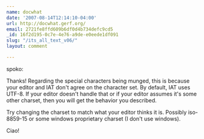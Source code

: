 ```yaml
---
name: docwhat
date: '2007-08-14T12:14:10-04:00'
url: http://docwhat.gerf.org/
email: 2721fe8ffd609b6df0d4b734defc9cd5
_id: 16f2d195-0c7e-4e76-a9de-e0eede1df091
slug: "/its_all_text_v06/"
layout: comment

---
```


spoko:

Thanks!  Regarding the special characters being munged, this is because your editor and IAT don't agree on the character set.  By default, IAT uses UTF-8.  If your editor doesn't handle that or if your editor assumes it's some other charset, then you will get the behavior you described.

Try changing the charset to match what your editor thinks it is.  Possibly iso-8859-15 or some windows proprietary charset (I don't use windows).

Ciao!
